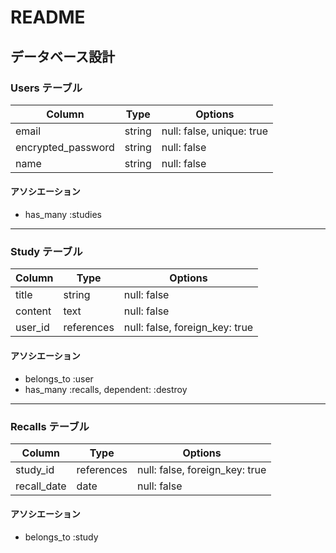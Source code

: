 # README
## データベース設計

### Users テーブル

| Column             | Type   | Options                   |
|--------------------|--------|---------------------------|
| email              | string | null: false, unique: true |
| encrypted_password | string | null: false               |
| name               | string | null: false               |

#### アソシエーション

- has_many :studies

---

### Study テーブル

| Column      | Type       | Options                        |
|-------------|------------|--------------------------------|
| title       | string     | null: false                    |
| content     | text       | null: false                    |
| user_id     | references | null: false, foreign_key: true |

#### アソシエーション

- belongs_to :user
- has_many :recalls, dependent: :destroy

---

### Recalls テーブル

| Column           | Type       | Options                        |
|------------------|------------|--------------------------------|
| study_id         | references | null: false, foreign_key: true |
| recall_date      | date       | null: false                    |

#### アソシエーション

- belongs_to :study